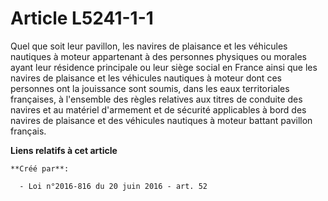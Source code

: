 # Article L5241-1-1

Quel que soit leur pavillon, les navires de plaisance et les véhicules nautiques à moteur appartenant à des personnes
physiques ou morales ayant leur résidence principale ou leur siège social en France ainsi que les navires de plaisance et les
véhicules nautiques à moteur dont ces personnes ont la jouissance sont soumis, dans les eaux territoriales françaises, à
l'ensemble des règles relatives aux titres de conduite des navires et au matériel d'armement et de sécurité applicables à
bord des navires de plaisance et des véhicules nautiques à moteur battant pavillon français.

**Liens relatifs à cet article**

	**Créé par**:

	  - Loi n°2016-816 du 20 juin 2016 - art. 52
